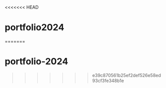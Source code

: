 <<<<<<< HEAD
# portfolio2024
=======
# portfolio-2024
>>>>>>> e39c870561b25ef2def526e58ed93cf3fe348b1e
